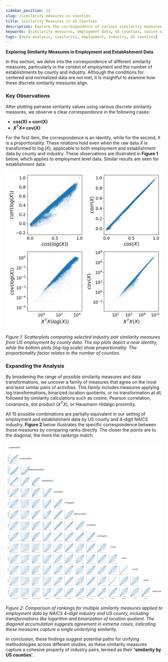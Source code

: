 ```yaml
---
sidebar_position: 12
slug: /similarity-measures-us-counties
title: Similarity Measures in US Counties
description: Explore the correspondence of various similarity measures in employment and establishment data across US counties.
keywords: [similarity measures, employment data, US counties, cosine similarity, Pearson correlation, covariance]
tags: [data analysis, similarity, employment, industry, US counties]
---
```



**Exploring Similarity Measures in Employment and Establishment Data**

In this section, we delve into the correspondence of different similarity measures, particularly in the context of employment and the number of establishments by county and industry. Although the conditions for centered and normalized data are not met, it is insightful to examine how these discrete similarity measures align.

### Key Observations

After plotting pairwise similarity values using various discrete similarity measures, we observe a clear correspondence in the following cases:

- **cos(X) $\approx$ corr(X)**
- **$X^T X \propto$ cov(X)**

For the first item, the correspondence is an identity, while for the second, it is a proportionality. These relations hold even when the raw data $X$ is transformed to $\log(X)$, applicable to both employment and establishment data by county and industry. These observations are illustrated in **Figure 1** below, which applies to employment level data. Similar results are seen for establishment data.

![Scatterplots with direct comparison of selected industry pair similarity measures from US employment by county data.](./figures/figure_compare_similarities_annual_avg_emplvl_sel.png)

*Figure 1: Scatterplots comparing selected industry pair similarity measures from US employment by county data. The top plots depict a near identity, while the bottom plots (log-log scale) show proportionality. The proportionality factor relates to the number of counties.*

### Expanding the Analysis

By broadening the range of possible similarity measures and data transformations, we uncover a family of measures that agree on the most and least similar pairs of activities. This family includes measures applying log transformations, binarized location quotients, or no transformation at all, followed by similarity calculations such as cosine, Pearson correlation, covariance, dot product ($X^T X$), or Hausmann Hidalgo proximity.

All 15 possible combinations are partially equivalent in our setting of employment and establishment data by US county and 4-digit NAICS industry. **Figure 2** below illustrates the specific correspondence between these measures by comparing ranks directly. The closer the points are to the diagonal, the more the rankings match.

![Comparison of rankings for multiple measures combining 5 similarity measures.](./figures/figure_compare_similarities_full_annual_avg_emplvl.png)

*Figure 2: Comparison of rankings for multiple similarity measures applied to employment data by NAICS 4-digit industry and US county, including transformations like logarithm and binarization of location quotient. The diagonal accumulation suggests agreement in extreme cases, indicating these measures capture a single underlying similarity.*

In conclusion, these findings suggest potential paths for unifying methodologies across different studies, as these similarity measures capture a cohesive property of industry pairs, termed as their **'similarity by US counties'**.